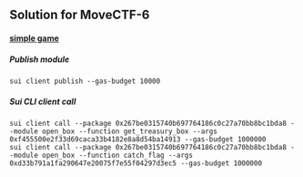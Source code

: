 ## Solution for MoveCTF-6

#### [simple game](https://movectf.movebit.xyz/challenges#simple%20game-9)

##### Publish module
```
sui client publish --gas-budget 10000
```

##### Sui CLI client call
```
sui client call --package 0x267be0315740b697764186c0c27a70bb8bc1bda8 --module open_box --function get_treasury_box --args 0xf455500e2f33d69caca33b4182e8a8d54ba14913 --gas-budget 1000000
sui client call --package 0x267be0315740b697764186c0c27a70bb8bc1bda8 --module open_box --function catch_flag --args 0xd33b791a1fa290647e20075f7e55f04297d3ec5 --gas-budget 1000000
```